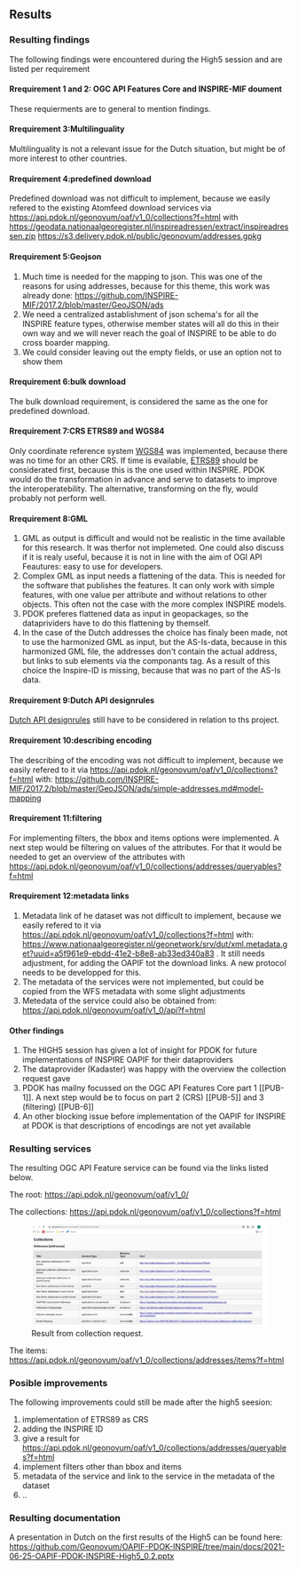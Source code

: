 ## Results

### Resulting findings

The following findings were encountered during the High5 session and are listed per requirement

#### Rrequirement 1 and 2: OGC API Features Core and INSPIRE-MIF doument

These requierments are to general to mention findings.

#### Rrequirement 3:Multilinguality

Multilinguality is not a relevant issue for the Dutch situation, but might be of more interest to other countries.

#### Rrequirement 4:predefined download

Predefined download was not difficult to implement, because we easily refered to the existing Atomfeed download services via https://api.pdok.nl/geonovum/oaf/v1_0/collections?f=html with
https://geodata.nationaalgeoregister.nl/inspireadressen/extract/inspireadressen.zip
https://s3.delivery.pdok.nl/public/geonovum/addresses.gpkg

#### Rrequirement 5:Geojson 

1. Much time is needed for the mapping to json. This was one of the reasons for using addresses, because for this theme, this work was already done: https://github.com/INSPIRE-MIF/2017.2/blob/master/GeoJSON/ads
2. We need a centralized astablishment of json schema's for all the INSPIRE feature types, otherwise member states will all do this in their own way and we will never reach the goal of INSPIRE to be able to do cross boarder mapping.
3. We could consider leaving out the empty fields, or use an option not to show them

#### Rrequirement 6:bulk download 

The bulk download requirement, is considered the same as the one for predefined download.

#### Rrequirement 7:CRS ETRS89 and WGS84

Only coordinate reference system  [WGS84](https://epsg.io/4326) was implemented, because there was no time for an other CRS. If time is evailable, [ETRS89](https://epsg.io/4258) should be considerated first, because this is the one used within INSPIRE.
PDOK would do the transformation in advance and serve to datasets to improve the interoperatebility. The alternative, transforming on the fly, would probably not perform well.

#### Rrequirement 8:GML

1. GML as output is difficult and would not be realistic in the time available for this research. It was therfor not implemeted. One could also discuss if it is realy useful, because it is not in line with the aim of OGI API Feautures: easy to use for developers.
2. Complex GML as input needs a flattening of the data. This is needed for the software that publishes the features. It can only work with simple features, with one value per attribute and without relations to other objects. This often not the case with the more complex INSPIRE models.
3. PDOK preferes flattened data as input in geopackages, so the dataprividers have to do this flattening by themself.
4. In the case of the Dutch addresses the choice has finaly been made, not to use the harmonized GML as input, but the AS-Is-data, because in this harmonized GML file, the addresses don't contain the actual address, but links to sub elements via the componants tag. As a result of this choice the Inspire-ID is missing, because that was no part of the AS-Is data.

#### Rrequirement 9:Dutch API designrules

[Dutch API designrules](https://www.geonovum.nl/over-geonovum/actueel/rest-api-design-rules-op-pas-toe-leg-uit-lijst) still have to be considered in relation to ths project.

#### Rrequirement 10:describing encoding

The describing of the encoding was not difficult to implement, because we easily refered to it via https://api.pdok.nl/geonovum/oaf/v1_0/collections?f=html with:
https://github.com/INSPIRE-MIF/2017.2/blob/master/GeoJSON/ads/simple-addresses.md#model-mapping
	
#### Rrequirement 11:filtering

For implementing filters, the bbox and items options were implemented. A next step would be filtering on values of the attributes. 
For that it would be needed to get an overview of the attributes with https://api.pdok.nl/geonovum/oaf/v1_0/collections/addresses/queryables?f=html

#### Rrequirement 12:metadata links

1. Metadata link of he dataset was not difficult to implement, because we easily refered to it via https://api.pdok.nl/geonovum/oaf/v1_0/collections?f=html with:
https://www.nationaalgeoregister.nl/geonetwork/srv/dut/xml.metadata.get?uuid=a5f961e9-ebdd-41e2-b8e8-ab33ed340a83 . It still needs adjustment, for adding the OAPIF tot the download links. 
A new protocol needs to be developped for this.
2. The metadata of the services were not implemented, but could be copied from the WFS metadata with some slight adjustments
3. Metedata of the service could also be obtained from: https://api.pdok.nl/geonovum/oaf/v1_0/api?f=html

#### Other findings

1. The HIGH5 session has given a lot of insight for PDOK for future implementations of INSPIRE OAPIF for their dataproviders
2. The dataprovider (Kadaster) was happy with the overview the collection request gave
3. PDOK has mailny focussed on the OGC API Features Core part 1 [[PUB-1]]. A next step would be to focus on part 2 (CRS) [[PUB-5]] and 3 (filtering) [[PUB-6]]
4. An other blocking issue before implementation of the OAPIF for INSPIRE at PDOK is that descriptions of encodings are not yet available

### Resulting services

The resulting OGC API Feature service can be found via the links listed below.


The root: 
https://api.pdok.nl/geonovum/oaf/v1_0/

The collections:
https://api.pdok.nl/geonovum/oaf/v1_0/collections?f=html

<figure id="Figuur_1">
<img src="media/collections.jpg" alt="">
<figcaption>Result from collection request.</figcaption>
</figure>

The items:
https://api.pdok.nl/geonovum/oaf/v1_0/collections/addresses/items?f=html

### Posible improvements
The following improvements could still be made after the high5 seesion:

1. implementation of ETRS89 as CRS
2. adding the INSPIRE ID
3. give a result for https://api.pdok.nl/geonovum/oaf/v1_0/collections/addresses/queryables?f=html
4. implement filters other than bbox and items
5. metadata of the service and link to the service in the metadata of the dataset
6. ..


### Resulting documentation

A presentation in Dutch on the first results of the High5 can be found here: https://github.com/Geonovum/OAPIF-PDOK-INSPIRE/tree/main/docs/2021-06-25-OAPIF-PDOK-INSPIRE-High5_0.2.pptx
